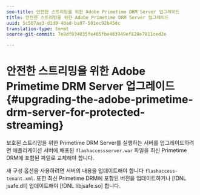 ```yaml
---
seo-title: 안전한 스트리밍을 위한 Adobe Primetime DRM Server 업그레이드
title: 안전한 스트리밍을 위한 Adobe Primetime DRM Server 업그레이드
uuid: 5c507ae3-d1d9-40ad-ba97-501ec92b45dc
translation-type: tm+mt
source-git-commit: 7e8df034035fe465fbe403949ef828e7811ced2e

---
```



# 안전한 스트리밍을 위한 Adobe Primetime DRM Server 업그레이드{#upgrading-the-adobe-primetime-drm-server-for-protected-streaming}

보호된 스트리밍을 위한 Primetime DRM Server를 실행하는 서버를 업그레이드하려면 애플리케이션 서버에 배포된 `flashaccessserver.war` 파일을 최신 Primetime DRM에 포함된 파일로 교체해야 합니다.

새 구성 옵션을 사용하려면 서버의 내용을 업데이트해야 합니다 `flashaccess-tenant.xml`. 또한 최신 Primetime DRM에 포함된 버전을 업데이트하거나 [!DNL jsafe.dll] 업데이트해야 [!DNL libjsafe.so] 합니다.
